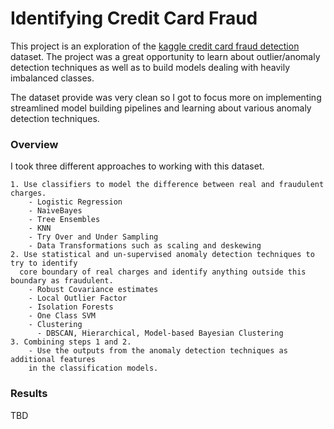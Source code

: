 # Identifying Credit Card Fraud

This project is an exploration of the [kaggle credit card fraud detection](https://www.kaggle.com/mlg-ulb/creditcardfraud)
dataset. The project was a great opportunity to learn about outlier/anomaly detection
techniques as well as to build models dealing with heavily imbalanced classes.

The dataset provide was very clean so I got to focus more on implementing
streamlined model building pipelines and learning about various anomaly detection
techniques.


### Overview

I took three different approaches to working with this dataset.

    1. Use classifiers to model the difference between real and fraudulent charges.
        - Logistic Regression
        - NaiveBayes
        - Tree Ensembles
        - KNN
        - Try Over and Under Sampling
        - Data Transformations such as scaling and deskewing
    2. Use statistical and un-supervised anomaly detection techniques to try to identify
      core boundary of real charges and identify anything outside this boundary as fraudulent.
        - Robust Covariance estimates
        - Local Outlier Factor
        - Isolation Forests
        - One Class SVM
        - Clustering
          - DBSCAN, Hierarchical, Model-based Bayesian Clustering
    3. Combining steps 1 and 2.
        - Use the outputs from the anomaly detection techniques as additional features
        in the classification models.

### Results

  TBD
